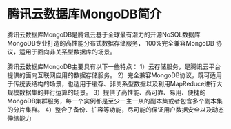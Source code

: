 # 腾讯云数据库MongoDB简介
腾讯云数据库MongoDB是腾讯云基于全球最有潜力的开源NoSQL数据库MongoDB专业打造的高性能分布式数据存储服务，
100%完全兼容MongoDB 协议，适用于面向非关系型数据库的场景。

腾讯云数据库MongoDB主要具有以下一些特点：
1）云存储服务，是腾讯云平台提供的面向互联网应用的数据存储服务。
2）完全兼容MongoDB协议，既可适用于传统表结构的场景，也适用于缓存、非关系型数据以及利用MapReduce进行大规模数据集的并行运算的场景。
3）提供了高性能、高可靠、易用、便捷的MongoDB集群服务，每一个实例都是至少一主一从的副本集或者包含多个副本集的分片集群。
4）整合了备份、扩容等功能，尽可能的保证用户数据安全以及动态伸缩能力

